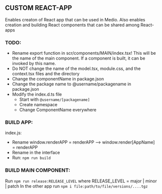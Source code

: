 ## CUSTOM REACT-APP

Enables creaton of React app that can be used in Medio. Also enables creation and building React components that can be shared among React-apps

### TODO:

-   Rename export function in scr/components/MAIN/index.tsx! This will be the name of the main component. If a component is built, it can be invoked by this name.
-   Do NOT change the name of the model.tsx, module.css, and the context.tsx files and the directory
-   Change the componentName in package.json
-   Change the package name to @username/packagename in package.json
-   Modify the index.d.ts file
    -   Start with `@username/[packagename]`
    -   Create namespace
    -   Change ComponentName everywhere

### BUILD APP:

index.js:

-   Rename window.renderAPP = renderAPP --> window.render[AppName] = renderAPP
-   Rename in the interface
-   Run: `npm run build`

### BUILD MAIN COMPONENT:

Run `npm run release:RELEASE_LEVEL` where RELEASE_LEVEL = major | minor | patch
In the other app run `npm i file:path/to/file/versions/....tgz`
